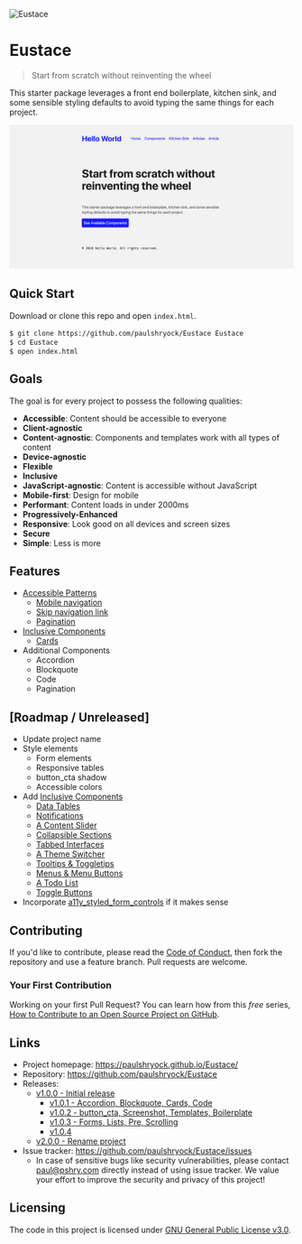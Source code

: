 ![Eustace](https://raw.githubusercontent.com/paulshryock/Eustace/master/favicon.ico)

# Eustace
> Start from scratch without reinventing the wheel

This starter package leverages a front end boilerplate, kitchen sink, and some sensible styling defaults to avoid typing the same things for each project.

![Screenshot](https://raw.githubusercontent.com/paulshryock/Eustace/master/img/screenshot.png "Screenshot")

## Quick Start

Download or clone this repo and open `index.html`.

```shell
$ git clone https://github.com/paulshryock/Eustace Eustace
$ cd Eustace
$ open index.html
```

## Goals

The goal is for every project to possess the following qualities:

- **Accessible**: Content should be accessible to everyone
- **Client-agnostic**
- **Content-agnostic**: Components and templates work with all types of content
- **Device-agnostic**
- **Flexible**
- **Inclusive**
- **JavaScript-agnostic**: Content is accessible without JavaScript
- **Mobile-first**: Design for mobile
- **Performant**: Content loads in under 2000ms
- **Progressively-Enhanced**
- **Responsive**: Look good on all devices and screen sizes
- **Secure**
- **Simple**: Less is more

## Features

- [Accessible Patterns](http://www.a11ymatters.com/patterns/)
	- [Mobile navigation](http://www.a11ymatters.com/pattern/mobile-nav/)
	- [Skip navigation link](http://www.a11ymatters.com/pattern/skip-link/)
	- [Pagination](http://www.a11ymatters.com/pattern/pagination/)
- [Inclusive Components](https://inclusive-components.design/)
	- [Cards](https://inclusive-components.design/cards/)
- Additional Components
	- Accordion
	- Blockquote
	- Code
	- Pagination

## [Roadmap / Unreleased]
- Update project name
- Style elements
	- Form elements
	- Responsive tables
	- button_cta shadow
	- Accessible colors
- Add [Inclusive Components](https://inclusive-components.design/)
	- [Data Tables](https://inclusive-components.design/data-tables/)
	- [Notifications](https://inclusive-components.design/notifications/)
	- [A Content Slider](https://inclusive-components.design/a-content-slider/)
	- [Collapsible Sections](https://inclusive-components.design/collapsible-sections/)
	- [Tabbed Interfaces](https://inclusive-components.design/tabbed-interfaces/)
	- [A Theme Switcher](https://inclusive-components.design/a-theme-switcher/)
	- [Tooltips & Toggletips](https://inclusive-components.design/tooltips-toggletips/)
	- [Menus & Menu Buttons](https://inclusive-components.design/menus-menu-buttons/)
	- [A Todo List](https://inclusive-components.design/a-todo-list/)
	- [Toggle Buttons](https://inclusive-components.design/toggle-button/)
- Incorporate [a11y_styled_form_controls](https://scottaohara.github.io/a11y_styled_form_controls/) if it makes sense

## Contributing

If you'd like to contribute, please read the [Code of Conduct](https://github.com/paulshryock/Eustace/blob/master/CODE_OF_CONDUCT.md), then fork the repository and use a feature
branch. Pull requests are welcome.

### Your First Contribution

Working on your first Pull Request? You can learn how from this *free* series, [How to Contribute to an Open Source Project on GitHub](https://egghead.io/series/how-to-contribute-to-an-open-source-project-on-github).

## Links

- Project homepage: https://paulshryock.github.io/Eustace/
- Repository: https://github.com/paulshryock/Eustace
- Releases:
	- [v1.0.0 - Initial release](https://github.com/paulshryock/Eustace/releases/tag/v1.0.0)
		- [v1.0.1 - Accordion, Blockquote, Cards, Code](https://github.com/paulshryock/Eustace/releases/tag/v1.0.1)
		- [v1.0.2 - button_cta, Screenshot, Templates, Boilerplate](https://github.com/paulshryock/Eustace/releases/tag/v1.0.2)
		- [v1.0.3 - Forms, Lists, Pre, Scrolling](https://github.com/paulshryock/Eustace/releases/tag/v1.0.3)
		- [v1.0.4](https://github.com/paulshryock/Eustace/releases/tag/v1.0.4)
	- [v2.0.0 - Rename project](https://github.com/paulshryock/Eustace/releases/tag/v2.0.0)
		<!-- - [v2.0.1 - Accordion, Blockquote, Cards, Code](https://github.com/paulshryock/Eustace/releases/tag/v2.0.1) -->
		<!-- - [v2.0.2 - button_cta, Screenshot, Templates, Boilerplate](https://github.com/paulshryock/Eustace/releases/tag/v2.0.2) -->
		<!-- - [v2.0.3 - Forms, Lists, Pre, Scrolling](https://github.com/paulshryock/Eustace/releases/tag/v2.0.3) -->
		<!-- - [v2.0.4](https://github.com/paulshryock/Eustace/releases/tag/v2.0.4) -->
		<!-- - [v2.0.5](https://github.com/paulshryock/Eustace/releases/tag/v2.0.5) -->
		<!-- - [v2.0.6](https://github.com/paulshryock/Eustace/releases/tag/v2.0.6) -->
		<!-- - [v2.0.7](https://github.com/paulshryock/Eustace/releases/tag/v2.0.7) -->
		<!-- - [v2.0.8](https://github.com/paulshryock/Eustace/releases/tag/v2.0.8) -->
		<!-- - [v2.0.9](https://github.com/paulshryock/Eustace/releases/tag/v2.0.9) -->
- Issue tracker: https://github.com/paulshryock/Eustace/issues
  - In case of sensitive bugs like security vulnerabilities, please contact
    paul@pshry.com directly instead of using issue tracker. We value your effort
    to improve the security and privacy of this project!
<!-- - Related projects:
  - Your other project: https://github.com/your/other-project/
  - Someone else's project: https://github.com/someones/awesome-project/ -->


## Licensing

The code in this project is licensed under [GNU General Public License v3.0](https://github.com/paulshryock/Eustace/blob/master/LICENSE).